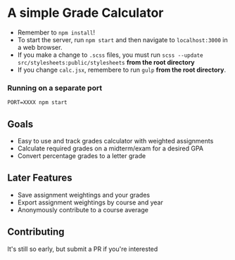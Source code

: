 # A simple Grade Calculator
* Remember to `npm install`!
* To start the server, run `npm start` and then navigate to `localhost:3000` in a web browser.
* If you make a change to `.scss` files, you must run `scss --update src/stylesheets:public/stylesheets` **from the root directory**
* If you change `calc.jsx`, remembere to run `gulp` **from the root directory**.

### Running on a separate port
`PORT=XXXX npm start`

## Goals
* Easy to use and track grades calculator with weighted assignments
* Calculate required grades on a midterm/exam for a desired GPA
* Convert percentage grades to a letter grade

## Later Features
* Save assignment weightings and your grades
* Export assignment weightings by course and year
* Anonymously contribute to a course average

## Contributing
It's still so early, but submit a PR if you're interested

